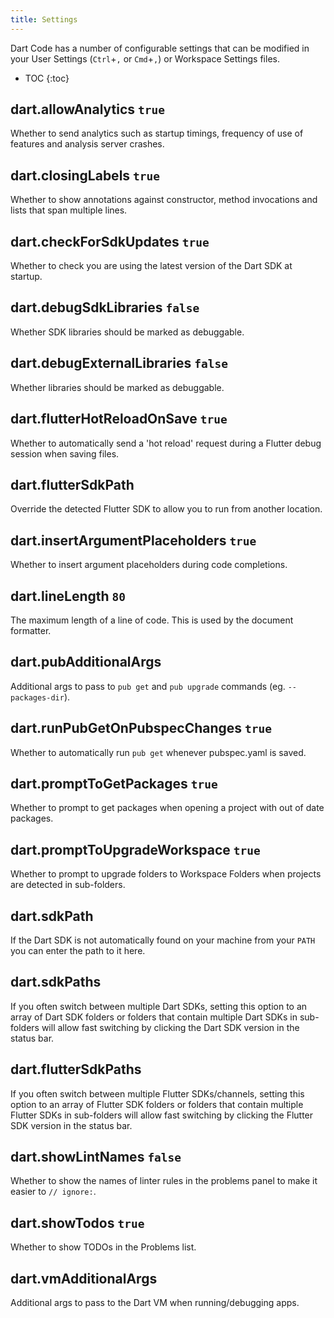 ```yaml
---
title: Settings
---
```


Dart Code has a number of configurable settings that can be modified in your User Settings (`Ctrl`+`,` or `Cmd`+`,`) or Workspace Settings files.

* TOC
{:toc}

<!-- TODO: Split into Window/Resource scope -->

## dart.allowAnalytics `true`

Whether to send analytics such as startup timings, frequency of use of features and analysis server crashes.

## dart.closingLabels `true`

Whether to show annotations against constructor, method invocations and lists that span multiple lines.

## dart.checkForSdkUpdates `true`

Whether to check you are using the latest version of the Dart SDK at startup.

## dart.debugSdkLibraries `false`

Whether SDK libraries should be marked as debuggable.

## dart.debugExternalLibraries `false`

Whether libraries should be marked as debuggable.

## dart.flutterHotReloadOnSave `true`

Whether to automatically send a 'hot reload' request during a Flutter debug session when saving files.

## dart.flutterSdkPath

Override the detected Flutter SDK to allow you to run from another location.

## dart.insertArgumentPlaceholders `true`

Whether to insert argument placeholders during code completions.

## dart.lineLength `80`

The maximum length of a line of code. This is used by the document formatter.

## dart.pubAdditionalArgs

Additional args to pass to `pub get` and `pub upgrade` commands (eg. `--packages-dir`).

## dart.runPubGetOnPubspecChanges `true`

Whether to automatically run `pub get` whenever pubspec.yaml is saved.

## dart.promptToGetPackages `true`

Whether to prompt to get packages when opening a project with out of date packages.

## dart.promptToUpgradeWorkspace `true`

Whether to prompt to upgrade folders to Workspace Folders when projects are detected in sub-folders.

## dart.sdkPath

If the Dart SDK is not automatically found on your machine from your `PATH` you can enter the path to it here.

## dart.sdkPaths

If you often switch between multiple Dart SDKs, setting this option to an array of Dart SDK folders or folders that contain multiple Dart SDKs in sub-folders will allow fast switching by clicking the Dart SDK version in the status bar.

## dart.flutterSdkPaths

If you often switch between multiple Flutter SDKs/channels, setting this option to an array of Flutter SDK folders or folders that contain multiple Flutter SDKs in sub-folders will allow fast switching by clicking the Flutter SDK version in the status bar.

## dart.showLintNames `false`

Whether to show the names of linter rules in the problems panel to make it easier to `// ignore:`.

## dart.showTodos `true`

Whether to show TODOs in the Problems list.

## dart.vmAdditionalArgs

Additional args to pass to the Dart VM when running/debugging apps.
